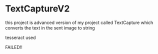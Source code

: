 # TextCaptureV2
this project is advanced version of my project called TextCapture which converts the text in the sent image to string

tesseract used

FAILED!!
